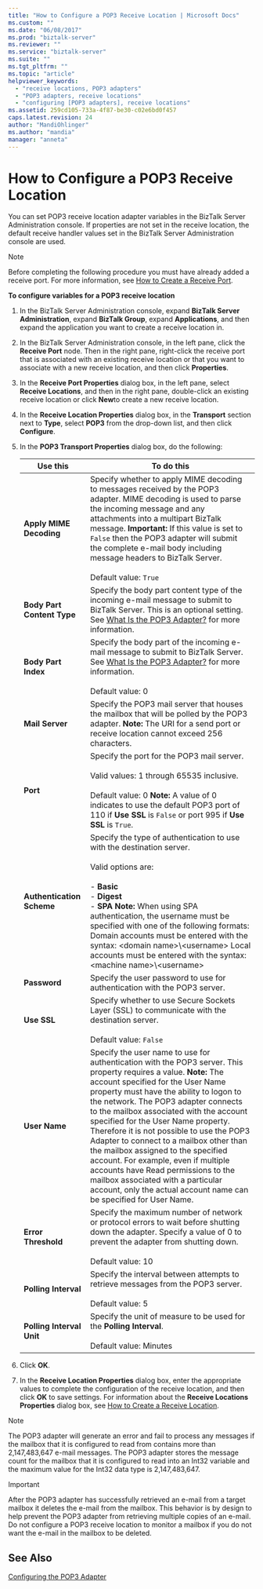 ```yaml
---
title: "How to Configure a POP3 Receive Location | Microsoft Docs"
ms.custom: ""
ms.date: "06/08/2017"
ms.prod: "biztalk-server"
ms.reviewer: ""
ms.service: "biztalk-server"
ms.suite: ""
ms.tgt_pltfrm: ""
ms.topic: "article"
helpviewer_keywords: 
  - "receive locations, POP3 adapters"
  - "POP3 adapters, receive locations"
  - "configuring [POP3 adapters], receive locations"
ms.assetid: 259cd105-733a-4f87-be30-c02e6bd0f457
caps.latest.revision: 24
author: "MandiOhlinger"
ms.author: "mandia"
manager: "anneta"
---
```

# How to Configure a POP3 Receive Location
You can set POP3 receive location adapter variables in the BizTalk Server Administration console. If properties are not set in the receive location, the default receive handler values set in the BizTalk Server Administration console are used.  
  
> [!NOTE]
>  Before completing the following procedure you must have already added a receive port. For more information, see [How to Create a Receive Port](../core/how-to-create-a-receive-port.md).  
  
 **To configure variables for a POP3 receive location**  
  
1.  In the BizTalk Server Administration console, expand **BizTalk Server Administration**, expand **BizTalk Group**, expand **Applications**, and then expand the application you want to create a receive location in.  
  
2.  In the BizTalk Server Administration console, in the left pane, click the **Receive Port** node. Then in the right pane, right-click the receive port that is associated with an existing receive location or that you want to associate with a new receive location, and then click **Properties**.  
  
3.  In the **Receive Port Properties** dialog box, in the left pane, select **Receive Locations**, and then in the right pane, double-click an existing receive location or click **New**to create a new receive location.  
  
4.  In the **Receive Location Properties** dialog box, in the **Transport** section next to **Type**, select **POP3** from the drop-down list, and then click **Configure**.  
  
5.  In the **POP3 Transport Properties** dialog box, do the following:  
  
    |**Use this**|**To do this**|  
    |------------------|--------------------|  
    |**Apply MIME Decoding**|Specify whether to apply MIME decoding to messages received by the POP3 adapter. MIME decoding is used to parse the incoming message and any attachments into a multipart BizTalk message. **Important:**  If this value is set to `False` then the POP3 adapter will submit the complete e-mail body including message headers to BizTalk Server. <br /><br /> Default value: `True`|  
    |**Body Part Content Type**|Specify the body part content type of the incoming e-mail message to submit to BizTalk Server. This is an optional setting. See [What Is the POP3 Adapter?](../core/what-is-the-pop3-adapter.md) for more information.|  
    |**Body Part Index**|Specify the body part of the incoming e-mail message to submit to BizTalk Server. See [What Is the POP3 Adapter?](../core/what-is-the-pop3-adapter.md) for more information.<br /><br /> Default value: 0|  
    |**Mail Server**|Specify the POP3 mail server that houses the mailbox that will be polled by the POP3 adapter. **Note:**  The URI for a send port or receive location cannot exceed 256 characters.|  
    |**Port**|Specify the port for the POP3 mail server.<br /><br /> Valid values: 1 through 65535 inclusive.<br /><br /> Default value: 0 **Note:**  A value of 0 indicates to use the default POP3 port of 110 if **Use SSL** is `False` or port 995 if **Use SSL** is `True`.|  
    |**Authentication Scheme**|Specify the type of authentication to use with the destination server.<br /><br /> Valid options are:<br /><br /> -   **Basic**<br />-   **Digest**<br />-   **SPA** **Note:**  When using SPA authentication, the username must be specified with one of the following formats: Domain accounts must be entered with the syntax: \<domain name>\\<username\> Local accounts must be entered with the syntax: \<machine name>\\<username\>|  
    |**Password**|Specify the user password to use for authentication with the POP3 server.|  
    |**Use SSL**|Specify whether to use Secure Sockets Layer (SSL) to communicate with the destination server.<br /><br /> Default value: `False`|  
    |**User Name**|Specify the user name to use for authentication with the POP3 server. This property requires a value. **Note:**  The account specified for the User Name property must have the ability to logon to the network. The POP3 adapter connects to the mailbox associated with the account specified for the User Name property. Therefore it is not possible to use the POP3 Adapter to connect to a mailbox other than the mailbox assigned to the specified account. For example, even if multiple accounts have Read permissions to the mailbox associated with a particular account, only the actual account name can be specified for User Name.|  
    |**Error Threshold**|Specify the maximum number of network or protocol errors to wait before shutting down the adapter. Specify a value of 0 to prevent the adapter from shutting down.<br /><br /> Default value: 10|  
    |**Polling Interval**|Specify the interval between attempts to retrieve messages from the POP3 server.<br /><br /> Default value: 5|  
    |**Polling Interval Unit**|Specify the unit of measure to be used for the **Polling Interval**.<br /><br /> Default value: Minutes|  
  
6.  Click **OK**.  
  
7.  In the **Receive Location Properties** dialog box, enter the appropriate values to complete the configuration of the receive location, and then click **OK** to save settings. For information about the **Receive Locations Properties** dialog box, see [How to Create a Receive Location](../core/how-to-create-a-receive-location.md).  
  
> [!NOTE]
>  The POP3 adapter will generate an error and fail to process any messages if the mailbox that it is configured to read from contains more than 2,147,483,647 e-mail messages. The POP3 adapter stores the message count for the mailbox that it is configured to read into an Int32 variable and the maximum value for the Int32 data type is 2,147,483,647.  
  
> [!IMPORTANT]
>  After the POP3 adapter has successfully retrieved an e-mail from a target mailbox it deletes the e-mail from the mailbox. This behavior is by design to help prevent the POP3 adapter from retrieving multiple copies of an e-mail. Do not configure a POP3 receive location to monitor a mailbox if you do not want the e-mail in the mailbox to be deleted.  
  
## See Also  
 [Configuring the POP3 Adapter](../core/configuring-the-pop3-adapter.md)